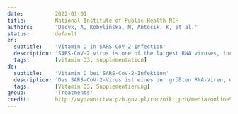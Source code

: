 ```yaml
---
date:          2022-01-01
title:         National Institute of Public Health NIH
authors:       'Decyk, A, Kobylińska, M, Antosik, K, et al.'
status:        default
en:
  subtitle:    'Vitamin D in SARS-CoV-2-Infection'
  description: 'SARS-CoV-2 virus is one of the largest RNA viruses, included in the coronavirus group, showing tropism to airway epithelial cells. SARS-CoV-2 causes an acute espiratory infectious disease, Covid-19. According to WHO reports, mortality due to Covid-19 is higher in the elderly and in those burdened with comorbidities such as diabetes, obstructive pulmonary disease, coronary artery disease, cancer, hypertension, hepatitis B, obesity or chronic kidney disease. The aim of the study was to review the current literature on the influence and importance of vitamin D levels on the course of SARS-CoV-2 infection. A systematic review of studies published from January 1, 2009 to June 31, 2021 has been performed. For this purpose, bibliographic databases such as PubMed and Scopus were searched. The following keywords and combinations were used: Covid-19, vitamin D, 25-hydroxy-vitamin D, vitamin D supplementation, SARS-CoV-2. It has been shown that vitamin D plays an important role in the mechanisms of the innate immunity in the course of the acute respiratory infections. The overlapping factors of the severity of COVID-19 disease, vitamin D deficiency, and the prevalence of obesity, age scare, ethnicity, has led some researchers to hypothesize that vitamin D supplementation may be promising as a preventive or therapeutic measure for COVID-19. A very important factor that has an immunomodulatory character is vitamin D, the adequate supplementation of which can be a preventive or therapeutic measure in case of SARS-CoV-2 infection, especially in elderly people, with obesity and other chronic diseases.'
  tags:        [vitamin D3, supplementation]
de:
  subtitle:    'Vitamin D bei SARS-CoV-2-Infektion'
  description: 'Das SARS-CoV-2-Virus ist eines der größten RNA-Viren, das zur Gruppe der Coronaviren gehört und einen Tropismus für Epithelzellen der Atemwege aufweist. SARS-CoV-2 verursacht eine akute espiratorische Infektionskrankheit, Covid-19. Nach Berichten der WHO ist die Sterblichkeit aufgrund von Covid-19 bei älteren Menschen und bei Personen mit Begleiterkrankungen wie Diabetes, obstruktiver Lungenerkrankung, koronarer Herzkrankheit, Krebs, Bluthochdruck, Hepatitis B, Fettleibigkeit oder chronischen Nierenerkrankungen höher. Ziel der Studie war es, die aktuelle Literatur über den Einfluss und die Bedeutung des Vitamin-D-Spiegels auf den Verlauf der SARS-CoV-2-Infektion zu überprüfen. Es wurde eine systematische Überprüfung von Studien durchgeführt, die zwischen dem 1. Januar 2009 und dem 31. Juni 2021 veröffentlicht wurden. Zu diesem Zweck wurden bibliografische Datenbanken wie PubMed und Scopus durchsucht. Es wurden die folgenden Schlüsselwörter und Kombinationen verwendet: Covid-19, Vitamin D, 25-Hydroxy-Vitamin D, Vitamin-D-Supplementierung, SARS-CoV-2. Es hat sich gezeigt, dass Vitamin D eine wichtige Rolle bei den Mechanismen der angeborenen Immunität im Verlauf der akuten Atemwegsinfektionen spielt. Die sich überschneidenden Faktoren der Schwere der COVID-19-Krankheit, des Vitamin-D-Mangels und der Prävalenz von Fettleibigkeit, Alter und ethnischer Zugehörigkeit haben einige Forscher zu der Hypothese veranlasst, dass eine Vitamin-D-Supplementierung als präventive oder therapeutische Maßnahme für COVID-19 vielversprechend sein könnte. Ein sehr wichtiger Faktor mit immunmodulatorischem Charakter ist Vitamin D, dessen angemessene Supplementierung eine präventive oder therapeutische Maßnahme im Falle einer SARS-CoV-2-Infektion sein kann, insbesondere bei älteren Menschen, bei Fettleibigkeit und anderen chronischen Krankheiten.' 
  tags:        [Vitamin D3, Supplementierung]
group:         'Treatments'
credit:        http://wydawnictwa.pzh.gov.pl/roczniki_pzh/media/online%20first/RPZH_2022_Vol%2073_No%201_Decyk_0191.pdf
---
```

